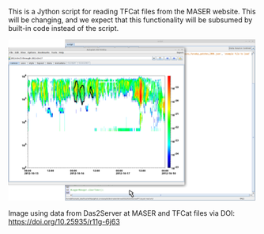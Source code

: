 This is a Jython script for reading TFCat files from the MASER website.  This will be 
changing, and we expect that this functionality will be subsumed by built-in
code instead of the script.

<img src='20210311_150656.png' width=500>

Image using data from Das2Server at MASER and TFCat files via
DOI: https://doi.org/10.25935/r11g-6j63

